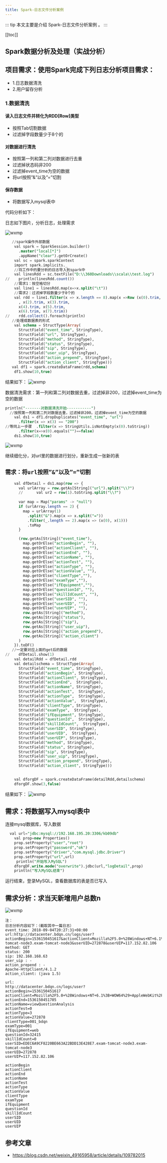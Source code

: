 ```yaml
---
title: Spark-日志文件分析案例
---
```


::: tip
本文主要是介绍 Spark-日志文件分析案例 。
:::

[[toc]]

## Spark数据分析及处理（实战分析）

## 项目需求：使用Spark完成下列日志分析项目需求：
- 1.日志数据清洗
- 2.用户留存分析

### 1.数据清洗

#### 读入日志文件并转化为RDD[Row]类型

- 按照Tab切割数据
- 过滤掉字段数量少于8个的

#### 对数据进行清洗

- 按照第一列和第二列对数据进行去重
- 过滤掉状态码非200
- 过滤掉event_time为空的数据
- 将url按照”&”以及”=”切割

#### 保存数据

- 将数据写入mysql表中

代码分析如下：

日志如下图片，分析日志，处理需求

<img class= "zoom-custom-imgs" :src="$withBase('/assets/img/da/rtaspark/logcase-1.png')" alt="wxmp">

```sql
   //spark操作外部数据
    val spark = SparkSession.builder()
      .master("local[*]")
      .appName("clear").getOrCreate()
    val sc = spark.sparkContext
    import spark.implicits._
    //将工作中的要分析的日志导入到spark中
    val linesRdd = sc.textFile("D:\\360Downloads\\scala\\test.log")
//    println(linesRdd.count())
    //需求1：按空格切分
    val line1 = linesRdd.map(x=>x.split("\t"))
    //需求2：过滤掉字段数量少于8个的
    val rdd = line1.filter(x => x.length == 8).map(x =>Row (x(0).trim, x(1).trim //trim去除两边空格的作用
      , x(2).trim, x(3).trim,
      x(4).trim, x(5).trim,
      x(6).trim, x(7).trim))
//    rdd.collect().foreach(println)
   //处理成数据表的形式
    val schema = StructType(Array(
      StructField("event_time", StringType),
      StructField("url", StringType),
      StructField("method", StringType),
      StructField("status", StringType),
      StructField("sip", StringType),
      StructField("user_uip", StringType),
      StructField("action_prepend", StringType),
      StructField("action_client", StringType)))
   val df1 = spark.createDataFrame(rdd,schema)
    df1.show(10,true)
```

结果如下：
<img class= "zoom-custom-imgs" :src="$withBase('/assets/img/da/rtaspark/logcase-2.png')" alt="wxmp">

数据清洗需求：第一列和第二列对数据去重，过滤掉非200，过滤掉event_time为空的数据

```sql
println("-------对数据清洗开始-----------")
  //按照第一列和第二列对数据去重，过滤掉非200，过滤掉event_time为空的数据
    val ds1 = df1.dropDuplicates("event_time", "url")
      .filter(x => x(3) == "200")
//等同上一步骤  .filter(x => StringUtils.isNotEmpty(x(0).toString))
      .filter(x=>x(0).equals("")==false)
    ds1.show(10,true)
```

<img class= "zoom-custom-imgs" :src="$withBase('/assets/img/da/rtaspark/logcase-3.png')" alt="wxmp">

继续细化分，对url里的数据进行划分，重新生成一张新的表

## `需求：将url按照”&”以及”=”切割`

```sql
    val dfDetail = ds1.map(row => {
      val urlArray = row.getAs[String]("url").split("\\?")
      //      val ur2 = row(1).toString.split("\\?")
      
      var map = Map("params" -> "null")
      if (urlArray.length == 2) {
        map = urlArray(1)
          .split("&").map(x => x.split("="))
          .filter(_.length == 2).map(x => (x(0), x(1)))
          .toMap
      }

      (row.getAs[String]("event_time"),
        map.getOrElse("actionBegin", ""),
        map.getOrElse("actionClient", ""),
        map.getOrElse("actionEnd", ""),
        map.getOrElse("actionName", ""),
        map.getOrElse("actionTest", ""),
        map.getOrElse("actionType", ""),
        map.getOrElse("actionValue", ""),
        map.getOrElse("clientType",""),
        map.getOrElse("examType",""),
        map.getOrElse("ifEquipment",""),
        map.getOrElse("questionId", ""),
        map.getOrElse("skillIdCount", ""),
        map.getOrElse("userSID", ""),
        map.getOrElse("userUID", ""),
        map.getOrElse("userUIP", ""),
        row.getAs[String]("method"),
        row.getAs[String]("status"),
        row.getAs[String]("sip"),
        row.getAs[String]("user_uip"),
        row.getAs[String]("action_prepend"),
        row.getAs[String]("action_client")
      )
    }).toDF()
   //一定要对应上面的get后的数据
//    dfDetail.show(1)
    val detailRdd = dfDetail.rdd
    val detailschema = StructType(Array(
      StructField("event_time", StringType),
      StructField("actionBegin", StringType),
      StructField("actionClient", StringType),
      StructField("actionEnd",  StringType),
      StructField("actionName", StringType),
      StructField("actionTest",  StringType),
      StructField("actionType",  StringType),
      StructField("actionValue",  StringType),
      StructField("clientType", StringType),
      StructField("examType",  StringType),
      StructField("ifEquipment", StringType),
      StructField("questionId",  StringType),
      StructField("skillIdCount",  StringType),
      StructField("userSID", StringType),
      StructField("userUID",  StringType),
      StructField("userUIP", StringType),
      StructField("method", StringType),
      StructField("status", StringType),
      StructField("sip", StringType),
      StructField("user_uip", StringType),
      StructField("action_prepend", StringType),
      StructField("action_client", StringType)))
  

    val dforgDF = spark.createDataFrame(detailRdd,detailschema)
    dforgDF.show(3,false)
```

结果如下：
<img class= "zoom-custom-imgs" :src="$withBase('/assets/img/da/rtaspark/logcase-4.png')" alt="wxmp">

## 需求：将数据写入mysql表中

连接mysql数据库，写入数据

```sql
  val url="jdbc:mysql://192.168.195.20:3306/kb09db"
    val prop=new Properties()
    prop.setProperty("user","root")
    prop.setProperty("password","ok")
    prop.setProperty("driver","com.mysql.jdbc.Driver")
    prop.setProperty("url",url)
     println("开始写入MySQL")
    dforgDF.write.mode("overwrite").jdbc(url,"logDetail",prop)
    println("写入MySQL结束")
```

运行结束，登录MySQL，查看数据库的表是否已写入

## 需求分析：求当天新增用户总数n

<img class= "zoom-custom-imgs" :src="$withBase('/assets/img/da/rtaspark/logcase-5.png')" alt="wxmp">

``` shell
注：
日志分析内容如下：（截取其中一篇日志）
event_time: 2018-09-04T20:27:31+08:00
url:http://datacenter.bdqn.cn/logs/user?actionBegin=1536150451617&actionClient=Mozilla%2F5.0+%28Windows+NT+6.1%3B+WOW64%29+AppleWebKit%2F537.36+%28KHTML%2C+like+Gecko%29+Chrome%2F63.0.3239.132+Safari%2F537.36&actionEnd=1536150451705&actionName=viewQuestionAnalysis&actionTest=0&actionType=3&actionValue=272878&clientType=001_bdqn&examType=001&ifEquipment=web&questionId=32415&skillIdCount=0&userSID=EDEC6A9CF8220BE663A22BDD13E428E7.exam-tomcat-node3.exam-tomcat-node3&userUID=272878&userUIP=117.152.82.106
method: GET
status: 200
sip: 192.168.168.63
user_uip : -
action_prepend : -
Apache-HttpClient/4.1.2
action_client: (java 1.5)

url:
http://datacenter.bdqn.cn/logs/user?
actionBegin=1536150451617
actionClient=Mozilla%2F5.0+%28Windows+NT+6.1%3B+WOW64%29+AppleWebKit%2F537.36+%28KHTML%2C+like+Gecko%29+Chrome%2F63.0.3239.132+Safari%2F537.36
actionEnd=1536150451705
actionName=viewQuestionAnalysis
actionTest=0
actionType=3
actionValue=272878
clientType=001_bdqn
examType=001
ifEquipment=web
questionId=32415
skillIdCount=0
userSID=EDEC6A9CF8220BE663A22BDD13E428E7.exam-tomcat-node3.exam-tomcat-node3
userUID=272878
userUIP=117.152.82.106

actionBegin
actionClient
actionEnd
actionName
actionTest
actionType
actionValue
clientType
examType
ifEquipment
questionId
skillIdCount
userSID
userUID
userUIP
```


## 参考文章
* https://blog.csdn.net/weixin_49165958/article/details/109782015